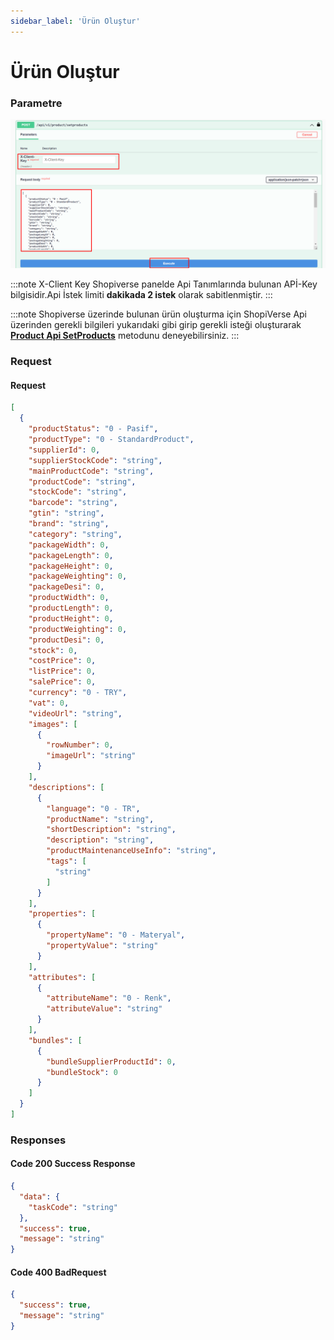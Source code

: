 ```yaml
---
sidebar_label: 'Ürün Oluştur'
---
```


# Ürün Oluştur

### Parametre

![ProductstockRequest](../product/img/ShopiverseApiSetProducts.png)

:::note
X-Client Key   Shopiverse panelde Api Tanımlarında bulunan APİ-Key bilgisidir.Api İstek limiti **dakikada 2 istek** olarak sabitlenmiştir.
:::

:::note
Shopiverse üzerinde bulunan ürün oluşturma için ShopiVerse Api üzerinden gerekli bilgileri yukarıdaki gibi girip gerekli isteği oluşturarak **[Product Api SetProducts](https://api.shopiverse.com/swagger/index.html "Products API Set Products")** metodunu deneyebilirsiniz.
:::

### Request

#### Request
```json
[
  {
    "productStatus": "0 - Pasif",
    "productType": "0 - StandardProduct",
    "supplierId": 0,
    "supplierStockCode": "string",
    "mainProductCode": "string",
    "productCode": "string",
    "stockCode": "string",
    "barcode": "string",
    "gtin": "string",
    "brand": "string",
    "category": "string",
    "packageWidth": 0,
    "packageLength": 0,
    "packageHeight": 0,
    "packageWeighting": 0,
    "packageDesi": 0,
    "productWidth": 0,
    "productLength": 0,
    "productHeight": 0,
    "productWeighting": 0,
    "productDesi": 0,
    "stock": 0,
    "costPrice": 0,
    "listPrice": 0,
    "salePrice": 0,
    "currency": "0 - TRY",
    "vat": 0,
    "videoUrl": "string",
    "images": [
      {
        "rowNumber": 0,
        "imageUrl": "string"
      }
    ],
    "descriptions": [
      {
        "language": "0 - TR",
        "productName": "string",
        "shortDescription": "string",
        "description": "string",
        "productMaintenanceUseInfo": "string",
        "tags": [
          "string"
        ]
      }
    ],
    "properties": [
      {
        "propertyName": "0 - Materyal",
        "propertyValue": "string"
      }
    ],
    "attributes": [
      {
        "attributeName": "0 - Renk",
        "attributeValue": "string"
      }
    ],
    "bundles": [
      {
        "bundleSupplierProductId": 0,
        "bundleStock": 0
      }
    ]
  }
]
```


### Responses

#### Code 200 Success Response
```json
{
  "data": {
    "taskCode": "string"
  },
  "success": true,
  "message": "string"
}
```

#### Code 400 BadRequest
```json
{
  "success": true,
  "message": "string"
}
```
